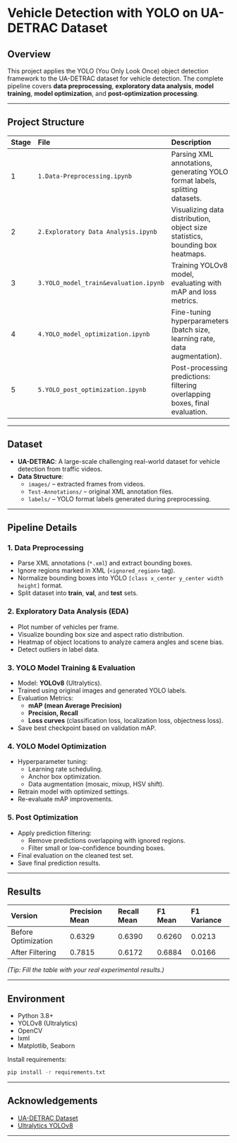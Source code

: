 # Vehicle Detection with YOLO on UA-DETRAC Dataset

## Overview
This project applies the YOLO (You Only Look Once) object detection framework to the UA-DETRAC dataset for vehicle detection. The complete pipeline covers **data preprocessing**, **exploratory data analysis**, **model training**, **model optimization**, and **post-optimization processing**.

---

## Project Structure

| Stage | File | Description |
| :---- | :--- | :---------- |
| 1 | `1.Data-Preprocessing.ipynb` | Parsing XML annotations, generating YOLO format labels, splitting datasets. |
| 2 | `2.Exploratory Data Analysis.ipynb` | Visualizing data distribution, object size statistics, bounding box heatmaps. |
| 3 | `3.YOLO_model_train&evaluation.ipynb` | Training YOLOv8 model, evaluating with mAP and loss metrics. |
| 4 | `4.YOLO_model_optimization.ipynb` | Fine-tuning hyperparameters (batch size, learning rate, data augmentation). |
| 5 | `5.YOLO_post_optimization.ipynb` | Post-processing predictions: filtering overlapping boxes, final evaluation. |

---

## Dataset

- **UA-DETRAC**: A large-scale challenging real-world dataset for vehicle detection from traffic videos.
- **Data Structure**:
  - `images/` – extracted frames from videos.
  - `Test-Annotations/` – original XML annotation files.
  - `labels/` – YOLO format labels generated during preprocessing.

---

## Pipeline Details

### 1. Data Preprocessing
- Parse XML annotations (`*.xml`) and extract bounding boxes.
- Ignore regions marked in XML (`<ignored_region>` tag).
- Normalize bounding boxes into YOLO `[class x_center y_center width height]` format.
- Split dataset into **train**, **val**, and **test** sets.

### 2. Exploratory Data Analysis (EDA)
- Plot number of vehicles per frame.
- Visualize bounding box size and aspect ratio distribution.
- Heatmap of object locations to analyze camera angles and scene bias.
- Detect outliers in label data.

### 3. YOLO Model Training & Evaluation
- Model: **YOLOv8** (Ultralytics).
- Trained using original images and generated YOLO labels.
- Evaluation Metrics:
  - **mAP (mean Average Precision)**
  - **Precision, Recall**
  - **Loss curves** (classification loss, localization loss, objectness loss).
- Save best checkpoint based on validation mAP.

### 4. YOLO Model Optimization
- Hyperparameter tuning:
  - Learning rate scheduling.
  - Anchor box optimization.
  - Data augmentation (mosaic, mixup, HSV shift).
- Retrain model with optimized settings.
- Re-evaluate mAP improvements.

### 5. Post Optimization
- Apply prediction filtering:
  - Remove predictions overlapping with ignored regions.
  - Filter small or low-confidence bounding boxes.
- Final evaluation on the cleaned test set.
- Save final prediction results.

---

## Results

| Version | Precision Mean | Recall Mean | F1 Mean | F1 Variance |
| :------ | :------------- | :---------- | :------ | :---------- |
| Before Optimization | 0.6329 | 0.6390 | 0.6260 | 0.0213 |
| After Filtering | 0.7815 | 0.6172 | 0.6884 | 0.0166 |

_(Tip: Fill the table with your real experimental results.)_

---

## Environment

- Python 3.8+
- YOLOv8 (Ultralytics)
- OpenCV
- lxml
- Matplotlib, Seaborn

Install requirements:
```bash
pip install -r requirements.txt
```

---

## Acknowledgements
- [UA-DETRAC Dataset](https://detrac-db.rit.albany.edu/)
- [Ultralytics YOLOv8](https://github.com/ultralytics/ultralytics)

---

